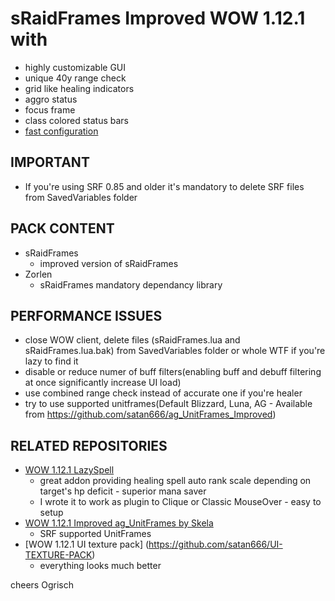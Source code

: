 # sRaidFrames Improved WOW 1.12.1 with

- highly customizable GUI 
- unique 40y range check
- grid like healing indicators
- aggro status
- focus frame
- class colored status bars
- [fast configuration](https://www.youtube.com/watch?v=WEYpvmRHAXg&feature=youtu.be)


## IMPORTANT
- If you're using SRF 0.85 and older it's mandatory to delete SRF files from SavedVariables folder

## PACK CONTENT
- sRaidFrames
  - improved version of sRaidFrames
- Zorlen 
  - sRaidFrames mandatory dependancy library

## PERFORMANCE ISSUES
- close WOW client, delete files (sRaidFrames.lua and sRaidFrames.lua.bak) from SavedVariables folder or whole WTF if you're lazy to find it
- disable or reduce numer of buff filters(enabling buff and debuff filtering at once significantly increase UI load)
- use combined range check instead of accurate one if you're healer
- try to use supported unitframes(Default Blizzard, Luna, AG - Available from https://github.com/satan666/ag_UnitFrames_Improved)

## RELATED REPOSITORIES
- [WOW 1.12.1 LazySpell](https://github.com/satan666/LazySpell)
	- great addon providing healing spell auto rank scale depending on target's hp deficit - superior mana saver
	- I wrote it to work as plugin to Clique or Classic MouseOver - easy to setup
- [WOW 1.12.1 Improved ag_UnitFrames by Skela](https://github.com/satan666/ag_UnitFrames_Improved)
	- SRF supported UnitFrames
- [WOW 1.12.1 UI texture pack] (https://github.com/satan666/UI-TEXTURE-PACK)
	- everything looks much better
	
cheers Ogrisch




